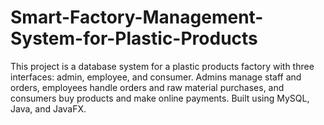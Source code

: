 # Smart-Factory-Management-System-for-Plastic-Products
This project is a database system for a plastic products factory with three interfaces: admin, employee, and consumer. Admins manage staff and orders, employees handle orders and raw material purchases, and consumers buy products and make online payments. Built using MySQL, Java, and JavaFX.
